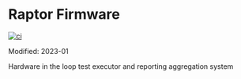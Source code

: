 # Raptor Firmware
[![ci](https://github.com/dronectl/raptor/actions/workflows/ci.yaml/badge.svg)](https://github.com/dronectl/raptor/actions/workflows/ci.yaml)

Modified: 2023-01

Hardware in the loop test executor and reporting aggregation system

